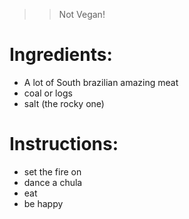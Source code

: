 >> Not Vegan!

# Ingredients:
- A lot of South brazilian amazing meat
- coal or logs
- salt (the rocky one)

# Instructions:
- set the fire on
- dance a chula 
- eat
- be happy
